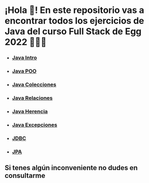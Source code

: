 # ¡Hola 👋! En este repositorio vas a encontrar todos los ejercicios de Java del curso Full Stack de Egg 2022 👨🏻‍💻 

- ### [Java Intro](https://github.com/felipemassera/java-egg-fullstack/tree/main/Java%20Intro)
- ### [Java POO](https://github.com/felipemassera/java-egg-fullstack/tree/main/Java%20POO)
- ### [Java Colecciones](https://github.com/felipemassera/java-egg-fullstack/tree/main/Java%20Colecciones)
- ### [Java Relaciones](https://github.com/felipemassera/java-egg-fullstack/tree/main/Java%20Relaciones)
- ### [Java Herencia](https://github.com/felipemassera/java-egg-fullstack/tree/main/Java%20Herencia)
- ### [Java Excepciones](https://github.com/felipemassera/java-egg-fullstack/tree/main/Java%20Excepciones)
- ### [JDBC](https://github.com/felipemassera/java-egg-fullstack/tree/main/Java%20JDBC/Ejercicios%20Obligatorios/Ejercicio1)
- ### [JPA](https://github.com/felipemassera/java-egg-fullstack/tree/main/Java%20JPA/Ejercicios%20Obligatorios/Ejercicio1)

## Si tenes algún inconveniente no dudes en consultarme
